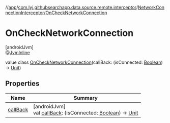//[app](../../../../index.md)/[com.lyj.githubsearchapp.data.source.remote.interceptor](../../index.md)/[NetworkConnectionInterceptor](../index.md)/[OnCheckNetworkConnection](index.md)

# OnCheckNetworkConnection

[androidJvm]\
@[JvmInline](https://kotlinlang.org/api/latest/jvm/stdlib/kotlin.jvm/-jvm-inline/index.html)

value class [OnCheckNetworkConnection](index.md)(callBack: (isConnected: [Boolean](https://kotlinlang.org/api/latest/jvm/stdlib/kotlin/-boolean/index.html)) -&gt; [Unit](https://kotlinlang.org/api/latest/jvm/stdlib/kotlin/-unit/index.html))

## Properties

| Name | Summary |
|---|---|
| [callBack](call-back.md) | [androidJvm]<br>val [callBack](call-back.md): (isConnected: [Boolean](https://kotlinlang.org/api/latest/jvm/stdlib/kotlin/-boolean/index.html)) -&gt; [Unit](https://kotlinlang.org/api/latest/jvm/stdlib/kotlin/-unit/index.html) |
